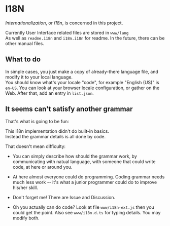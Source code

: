 
# I18N

*Internationalization*, or *i18n*, is concerned in this project.

Currently User Interface related files are stored in `www/lang`  
As well as `readme.i18n` and `i18n.i18n` for readme.
In the future, there can be other manual files.

## What to do

In simple cases, you just make a copy of already-there language file, and modify it to your local language.  
You should know what's your locale "code", for example "English (US)" is `en-US`. You can look at your browser locale configuration, or gather on the Web.
After that, add an entry in `list.json`.

## It seems can't satisfy another grammar

That's what is going to be fun:

This i18n implementation didn't do built-in basics.  
Instead the grammar details is all done by code.

That doesn't mean difficulty:

- You can simply describe how should the grammar work, by communicating with natual language, with someone that could write code, at here or around you.
- At here almost everyone could do programming. Coding grammar needs much less work -- it's what a junior programmer could do to improve his/her skill.
- Don't forget me! There are Issue and Discussion.

- Oh you actually can do code? Look at file `www/i18n-ext.js` then you could get the point. Also see `www/i18n.d.ts` for typing details. You may modify both.

